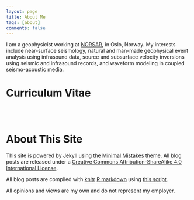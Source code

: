 ```yaml
---
layout: page
title: About Me
tags: [about]
comments: false
---
```


I am a geophysicist working at [NORSAR](https://www.norsar.no/), in Oslo, Norway. My interests include near-surface seismology, natural and man-made geophysical event analysis using infrasound data, source and subsurface velocity inversions using seismic and infrasound records, and waveform modeling in coupled seismo-acoustic media. 

Curriculum Vitae
============

<object 
  data="/images/CV_Quentin_Brissaud.pdf" 
  width="1000" 
  height="1000" 
  type="application/pdf"></object>

<br/><br/> 

About This Site
=========

This site is powered by [Jekyll](http://jekyllrb.com/) using the [Minimal Mistakes](http://mademistakes.com/minimal-mistakes/) theme. All blog posts are released under a [Creative Commons Attribution-ShareAlike 4.0 International License](http://creativecommons.org/licenses/by-sa/4.0/).

All blog posts are compiled with [knitr](http://yihui.name/knitr/) [R markdown](http://rmarkdown.rstudio.com/) using [this script](https://github.com/dgrtwo/dgrtwo.github.com/blob/master/_scripts/knitpages.R). 

All opinions and views are my own and do not represent my employer.